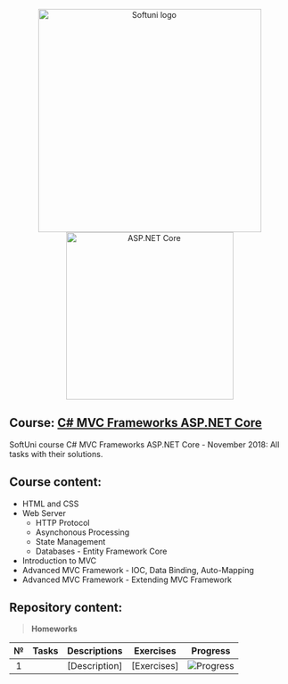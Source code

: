<p align="center">
	<a href="https://softuni.bg/"><img src="https://www.jobs.bg/assets/logo/2017-09-01/b_6e048c01c340d967f2a6e540e9825d46.png" alt="Softuni logo" width="400" align="center"></a>
	<a href="https://www.asp.net/"><img src="https://codeopinion.com/wp-content/uploads/2018/07/Bitmap-MEDIUM_ASP.NET-Core-Logo_2colors_Square_RGB.png" alt="ASP.NET Core" width="300" align="center"></a>
<p>

## Course: [C# MVC Frameworks ASP.NET Core](https://softuni.bg/trainings/2197/csharp-mvc-frameworks-asp-net-core-november-2018)
SoftUni course C# MVC Frameworks ASP.NET Core - November 2018: All tasks with their solutions.

## Course content:
- HTML and CSS
- Web Server
	- HTTP Protocol
	- Asynchonous Processing
	- State Management
	- Databases - Entity Framework Core
- Introduction to MVC
- Advanced MVC Framework - IOC, Data Binding, Auto-Mapping
- Advanced MVC Framework - Extending MVC Framework

## Repository content:

> **Homeworks**

№	|Tasks												|Descriptions																										|Exercises																																	|Progress																														
:--:|---------------------------------------------------|:-----------------------------------------------------------------------------------------------------------------:|:-----------------------------------------------------------------------------------------------------------------------------------------:|:---------------:
1	|								|[Description]			|[Exercises]								|![Progress](http://progressed.io/bar/100?title=completed)
